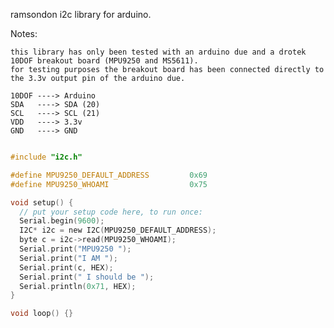 ramsondon i2c library for arduino.

Notes:

	this library has only been tested with an arduino due and a drotek 10DOF breakout board (MPU9250 and MS5611).
	for testing purposes the breakout board has been connected directly to the 3.3v output pin of the arduino due.

	10DOF ----> Arduino
	SDA   ----> SDA (20)
	SCL   ----> SCL (21)
	VDD   ----> 3.3v
	GND   ----> GND

	



```c

#include "i2c.h"

#define MPU9250_DEFAULT_ADDRESS         0x69 
#define MPU9250_WHOAMI                  0x75

void setup() {
  // put your setup code here, to run once:
  Serial.begin(9600);
  I2C* i2c = new I2C(MPU9250_DEFAULT_ADDRESS);
  byte c = i2c->read(MPU9250_WHOAMI);
  Serial.print("MPU9250 "); 
  Serial.print("I AM "); 
  Serial.print(c, HEX); 
  Serial.print(" I should be "); 
  Serial.println(0x71, HEX);
}

void loop() {}
```	
	

